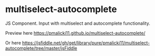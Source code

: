 # multiselect-autocomplete
JS Component. Input with multiselect and autocomplete functionality.

Preview here
https://pmalicki11.github.io/multiselect-autocomplete/

Or here
https://jsfiddle.net/gh/get/library/pure/pmalicki11/multiselect-autocomplete/tree/master/jsFiddle
